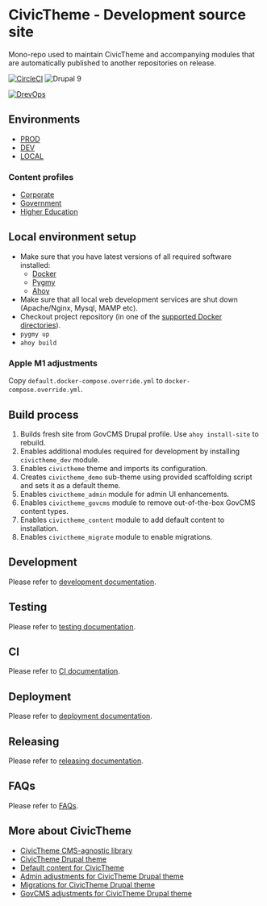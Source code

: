 # CivicTheme - Development source site
Mono-repo used to maintain CivicTheme and accompanying modules that are automatically published to another repositories on release.

[![CircleCI](https://circleci.com/gh/salsadigitalauorg/civictheme_source.svg?style=shield)](https://circleci.com/gh/salsadigitalauorg/civictheme_source)
![Drupal 9](https://img.shields.io/badge/Drupal-9-blue.svg)

[//]: # (DO NOT REMOVE THE BADGE BELOW. IT IS USED BY DREVOPS TO TRACK INTEGRATION)

[![DrevOps](https://img.shields.io/badge/DrevOps-9.x-blue.svg)](https://github.com/drevops/drevops/tree/9.x)

## Environments

- [PROD](https://default.civictheme.io)
- [DEV](https://defaultdev.civictheme.io)
- [LOCAL](http://civictheme-source.docker.amazee.io/)

### Content profiles

- [Corporate](https://nginx-php.content-corporate.civictheme-source.lagoon.salsa.hosting/)
- [Government](https://nginx-php.content-government.civictheme-source.lagoon.salsa.hosting/)
- [Higher Education](https://nginx-php.content-highereducation.civictheme-source.lagoon.salsa.hosting/)

## Local environment setup
- Make sure that you have latest versions of all required software installed:
  - [Docker](https://www.docker.com/)
  - [Pygmy](https://github.com/pygmystack/pygmy)
  - [Ahoy](https://github.com/ahoy-cli/ahoy)
- Make sure that all local web development services are shut down (Apache/Nginx, Mysql, MAMP etc).
- Checkout project repository (in one of the [supported Docker directories](https://docs.docker.com/docker-for-mac/osxfs/#access-control)).
- `pygmy up`
- `ahoy build`

### Apple M1 adjustments

Copy `default.docker-compose.override.yml` to `docker-compose.override.yml`.

## Build process

1. Builds fresh site from GovCMS Drupal profile. Use `ahoy install-site` to rebuild.
2. Enables additional modules required for development by installing `civictheme_dev` module.
3. Enables `civictheme` theme and imports its configuration.
4. Creates `civictheme_demo` sub-theme using provided scaffolding script and sets it as a default theme.
5. Enables `civictheme_admin` module for admin UI enhancements.
6. Enables `civictheme_govcms` module to remove out-of-the-box GovCMS content types.
7. Enables `civictheme_content` module to add default content to installation.
8. Enables `civictheme_migrate` module to enable migrations.

## Development

Please refer to [development documentation](DEVELOPMENT.md).

## Testing

Please refer to [testing documentation](TESTING.md).

## CI

Please refer to [CI documentation](CI.md).

## Deployment

Please refer to [deployment documentation](DEPLOYMENT.md).

## Releasing

Please refer to [releasing documentation](RELEASING.md).

## FAQs

Please refer to [FAQs](FAQs.md).

## More about CivicTheme

- [CivicTheme CMS-agnostic library](https://github.com/salsadigitalauorg/civictheme_library)
- [CivicTheme Drupal theme](https://github.com/salsadigitalauorg/civictheme)
- [Default content for CivicTheme](https://github.com/salsadigitalauorg/civictheme_content)
- [Admin adjustments for CivicTheme Drupal theme](https://github.com/salsadigitalauorg/civictheme_admin)
- [Migrations for CivicTheme Drupal theme](https://github.com/salsadigitalauorg/civictheme_migrate)
- [GovCMS adjustments for CivicTheme Drupal theme](https://github.com/salsadigitalauorg/civictheme_govcms)

